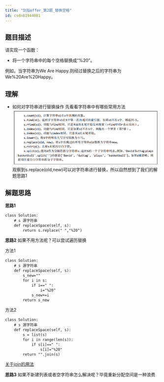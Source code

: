 ```yaml
---
title: "剑指offer_第2题_替换空格"
id: csdn81944081
---
```


## 题目描述

请实现一个函数：

*   将一个字符串中的每个空格替换成“%20”。

例如，当字符串为We Are Happy.则经过替换之后的字符串为We%20Are%20Happy。

## 理解

*   如何对字符串进行替换操作
    先看看字符串中有哪些常用方法
    ![](../img/e52fab2a533b57d762d9c2c260e1485e.png)
    观察到s.replace(old,new)可以对字符串进行替换，所以自然想到了我们的解题思路1

## 解题思路

**思路1**

```
class Solution:
    # s 源字符串
    def replaceSpace(self, s):
        return s.replace(" ","%20") 
```

**思路2**
如果不用方法呢？可以尝试遍历替换

方法1

```
class Solution:
    # s 源字符串
    def replaceSpace(self, s):
        s_new=""
        for i in s:
            if i==" ":
                i="%20"
            s_new+=i
        return s_new 
```

方法2

```
class Solution:
    # s 源字符串
    def replaceSpace(self, s):
        s = list(s)
        for i in range(len(s)):
            if s[i]==" ":
                s[i]="%20"
        return "".join(s) 
```

[关于join的用法](https://www.cnblogs.com/hokky/p/8479991.html)

**思路3**
如果不新建列表或者空字符串怎么解决呢？毕竟重新分配空间是一种浪费